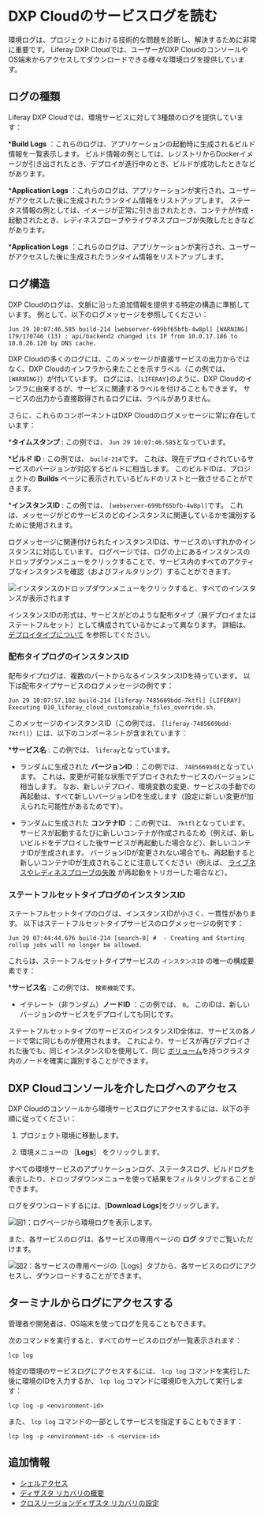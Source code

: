# DXP Cloudのサービスログを読む

環境ログは、プロジェクトにおける技術的な問題を診断し、解決するために非常に重要です。 Liferay DXP Cloudでは、ユーザーがDXP CloudのコンソールやOS端末からアクセスしてダウンロードできる様々な環境ログを提供しています。

<a name="log-types" />

## ログの種類

Liferay DXP Cloudでは、環境サービスに対して3種類のログを提供しています：

***Build Logs** ：これらのログは、アプリケーションの起動時に生成されるビルド情報を一覧表示します。 ビルド情報の例としては、レジストリからDockerイメージが引き出されたとき、デプロイが進行中のとき、ビルドが成功したときなどがあります。

***Application Logs** ：これらのログは、アプリケーションが実行され、ユーザーがアクセスした後に生成されたランタイム情報をリストアップします。 ステータス情報の例としては、イメージが正常に引き出されたとき、コンテナが作成・起動されたとき、レディネスプローブやライヴネスプローブが失敗したときなどがあります。

***Application Logs** ：これらのログは、アプリケーションが実行され、ユーザーがアクセスした後に生成されたランタイム情報をリストアップします。

<a name="log-structure" />

## ログ構造

DXP Cloudのログは、文脈に沿った追加情報を提供する特定の構造に準拠しています。 例として、以下のログメッセージを参照してください：

```log
Jun 29 10:07:46.585 build-214 [webserver-699bf65bfb-4w8pl] [WARNING] 179/170746 (13) : api/backend2 changed its IP from 10.0.17.186 to 10.0.26.120 by DNS cache.
```

DXP Cloudの多くのログには、このメッセージが直接サービスの出力からではなく、DXP Cloudのインフラから来たことを示すラベル（この例では、 `[WARNING]`）が付いています。 ログには、`[LIFERAY]`のように、DXP Cloudのインフラに由来するが、サービスに関連するラベルを付けることもできます。 サービスの出力から直接取得されるログには、ラベルがありません。

さらに、これらのコンポーネントはDXP Cloudのログメッセージに常に存在しています：

***タイムスタンプ** : この例では、 `Jun 29 10:07:46.585`となっています。

***ビルド ID** : この例では、 `build-214`です。 これは、現在デプロイされているサービスのバージョンが対応するビルドに相当します。 このビルドIDは、プロジェクトの **Builds** ページに表示されているビルドのリストと一致させることができます。

***インスタンスID** : この例では、 `[webserver-699bf65bfb-4w8pl]`です。 これは、メッセージがどのサービスのどのインスタンスに関連しているかを識別するために使用されます。

ログメッセージに関連付けられたインスタンスIDは、サービスのいずれかのインスタンスに対応しています。 ログページでは、ログの上にあるインスタンスのドロップダウンメニューをクリックすることで、サービス内のすべてのアクティブなインスタンスを確認（およびフィルタリング）することができます。

![インスタンスのドロップダウンメニューをクリックすると、すべてのインスタンスが表示されます](./reading-dxp-cloud-service-logs/images/01.png)

インスタンスIDの形式は、サービスがどのような配布タイプ（展デプロイまたはステートフルセット）として構成されているかによって異なります。 詳細は、 [デプロイタイプについて](../build-and-deploy/understanding-deployment-types.md) を参照してください。

<a name="instance-id-for-deployment-type-logs" />

### 配布タイプログのインスタンスID

配布タイプログは、複数のパートからなるインスタンスIDを持っています。 以下は配布タイプサービスのログメッセージの例です：

```log
Jun 29 10:07:57.102 build-214 [liferay-7485669bdd-7ktfl] [LIFERAY] Executing 010_liferay_cloud_customizable_files_override.sh.
```

このメッセージのインスタンスID（この例では、 `[liferay-7485669bdd-7ktfl]`）には、以下のコンポーネントが含まれています：

***サービス名** : この例では、 `liferay`となっています。

* ランダムに生成された **バージョンID** ：この例では、 `7485669bdd`となっています。 これは、変更が可能な状態でデプロイされたサービスのバージョンに相当します。 なお、新しいデプロイ、環境変数の変更、サービスの手動での再起動は、すべて新しいバージョンIDを生成します（設定に新しい変更が加えられた可能性があるためです）。

* ランダムに生成された **コンテナID** ：この例では、 `7ktfl`となっています。 サービスが起動するたびに新しいコンテナが作成されるため（例えば、新しいビルドをデプロイした後サービスが再起動した場合など）、新しいコンテナIDが生成されます。 バージョンIDが変更されない場合でも、再起動すると新しいコンテナIDが生成されることに注意してください（例えば、 [ライブネスやレディネスプローブの失敗](../troubleshooting/self-healing.md) が再起動をトリガーした場合など）。

<a name="instance-id-for-stateful-set-type-logs" />

### ステートフルセットタイプログのインスタンスID

ステートフルセットタイプのログは、インスタンスIDが小さく、一貫性があります。 以下はステートフルセットタイプサービスのログメッセージの例です：

```log
Jun 29 07:44:44.676 build-214 [search-0] #  - Creating and Starting rollup jobs will no longer be allowed.
```

これらは、ステートフルセットタイプサービスの `インスタンスID` の唯一の構成要素です：

***サービス名** : この例では、 `検索機能`です。

* イテレート（非ランダム）**ノードID** ：この例では、 `0`。 このIDは、新しいバージョンのサービスをデプロイしても同じです。

ステートフルセットタイプのサービスのインスタンスID全体は、サービスの各ノードで常に同じものが使用されます。 これにより、サービスが再びデプロイされた後でも、同じインスタンスIDを使用して、同じ [ボリューム](../build-and-deploy/configuring-persistent-file-storage-volumes.md)を持つクラスタ内のノードを確実に識別することができます。

<a name="accessing-logs-via-the-dxp-cloud-console" />

## DXP Cloudコンソールを介したログへのアクセス

DXP Cloudのコンソールから環境サービスログにアクセスするには、以下の手順に従ってください：

1. プロジェクト環境に移動します。

1. 環境メニューの ［**Logs**］ をクリックします。

すべての環境サービスのアプリケーションログ、ステータスログ、ビルドログを表示したり、ドロップダウンメニューを使って結果をフィルタリングすることができます。

ログをダウンロードするには、[**Download Logs**]をクリックします。

![図1：ログページから環境ログを表示します。](./reading-dxp-cloud-service-logs/images/02.png)

また、各サービスのログは、各サービスの専用ページの **ログ** タブでご覧いただけます。

![図2：各サービスの専用ページの［Logs］タブから、各サービスのログにアクセスし、ダウンロードすることができます。](./reading-dxp-cloud-service-logs/images/03.png)

<a name="accessing-logs-via-the-terminal" />

## ターミナルからログにアクセスする

管理者や開発者は、OS端末を使ってログを見ることもできます。

次のコマンドを実行すると、すべてのサービスのログが一覧表示されます：

```shell
lcp log
```

特定の環境のサービスログにアクセスするには、 `lcp log` コマンドを実行した後に環境のIDを入力するか、 `lcp log` コマンドに環境IDを入力して実行します：

```shell
lcp log -p <environment-id>
```

また、 `lcp log` コマンドの一部としてサービスを指定することもできます：

```shell
lcp log -p <environment-id> -s <service-id>
```

<a name="additional-information" />

## 追加情報

* [シェルアクセス](./shell-access.md)
* [ディザスタ リカバリの概要](./disaster-recovery-overview.md)
* [クロスリージョンディザスタ リカバリの設定](./configuring-cross-region-disaster-recovery.md)
